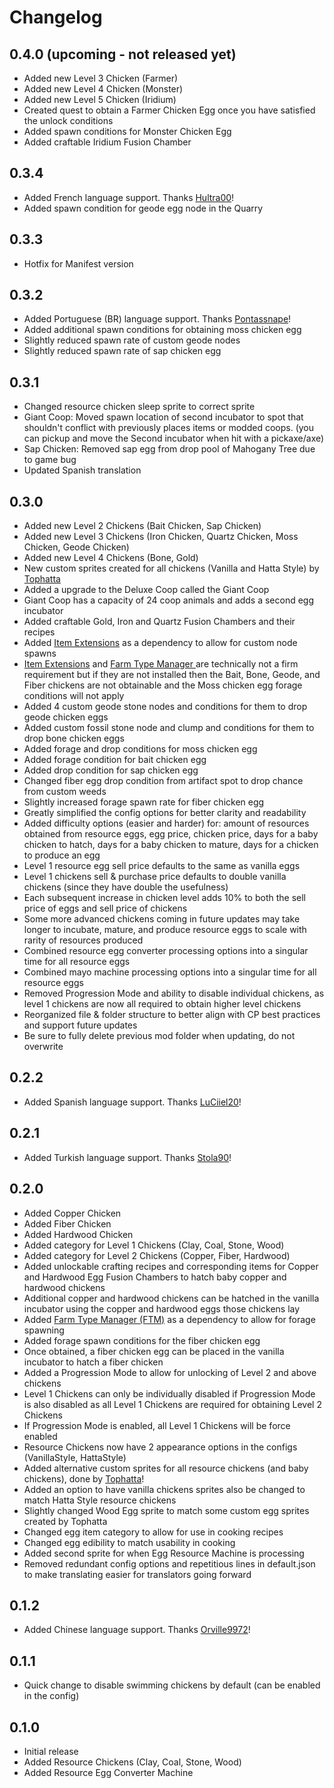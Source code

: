 # Changelog

## 0.4.0 (upcoming - not released yet)

-   Added new Level 3 Chicken (Farmer)
-   Added new Level 4 Chicken (Monster)
-   Added new Level 5 Chicken (Iridium)
-   Created quest to obtain a Farmer Chicken Egg once you have satisfied the unlock conditions
-   Added spawn conditions for Monster Chicken Egg
-   Added craftable Iridium Fusion Chamber

## 0.3.4

-   Added French language support. Thanks [Hultra00](https://next.nexusmods.com/profile/Hultra00/about-me)!
-   Added spawn condition for geode egg node in the Quarry

## 0.3.3

-   Hotfix for Manifest version

## 0.3.2

-   Added Portuguese (BR) language support. Thanks [Pontassnape](https://next.nexusmods.com/profile/pontassnape/about-me)!
-   Added additional spawn conditions for obtaining moss chicken egg
-   Slightly reduced spawn rate of custom geode nodes
-   Slightly reduced spawn rate of sap chicken egg

## 0.3.1

-   Changed resource chicken sleep sprite to correct sprite
-   Giant Coop: Moved spawn location of second incubator to spot that shouldn't conflict with previously places items or modded coops. (you can pickup and move the Second incubator when hit with a pickaxe/axe)
-   Sap Chicken: Removed sap egg from drop pool of Mahogany Tree due to game bug
-   Updated Spanish translation

## 0.3.0

-   Added new Level 2 Chickens (Bait Chicken, Sap Chicken)
-   Added new Level 3 Chickens (Iron Chicken, Quartz Chicken, Moss Chicken, Geode Chicken)
-   Added new Level 4 Chickens (Bone, Gold)
-   New custom sprites created for all chickens (Vanilla and Hatta Style) by [Tophatta](https://www.nexusmods.com/stardewvalley/users/54445652)
-   Added a upgrade to the Deluxe Coop called the Giant Coop
-   Giant Coop has a capacity of 24 coop animals and adds a second egg incubator
-   Added craftable Gold, Iron and Quartz Fusion Chambers and their recipes
-   Added [Item Extensions](https://www.nexusmods.com/stardewvalley/mods/20357) as a dependency to allow for custom node spawns
-   [Item Extensions](https://www.nexusmods.com/stardewvalley/mods/20357) and [Farm Type Manager ](https://www.nexusmods.com/stardewvalley/mods/3231) are technically not a firm requirement but if they are not installed then the Bait, Bone, Geode, and Fiber chickens are not obtainable and the Moss chicken egg forage conditions will not apply
-   Added 4 custom geode stone nodes and conditions for them to drop geode chicken eggs
-   Added custom fossil stone node and clump and conditions for them to drop bone chicken eggs
-   Added forage and drop conditions for moss chicken egg
-   Added forage condition for bait chicken egg
-   Added drop condition for sap chicken egg
-   Changed fiber egg drop condition from artifact spot to drop chance from custom weeds
-   Slightly increased forage spawn rate for fiber chicken egg
-   Greatly simplified the config options for better clarity and readability
-   Added difficulty options (easier and harder) for: amount of resources obtained from resource eggs, egg price, chicken price, days for a baby chicken to hatch, days for a baby chicken to mature, days for a chicken to produce an egg
-   Level 1 resource egg sell price defaults to the same as vanilla eggs
-   Level 1 chickens sell & purchase price defaults to double vanilla chickens (since they have double the usefulness)
-   Each subsequent increase in chicken level adds 10% to both the sell price of eggs and sell price of chickens
-   Some more advanced chickens coming in future updates may take longer to incubate, mature, and produce resource eggs to scale with rarity of resources produced
-   Combined resource egg converter processing options into a singular time for all resource eggs
-   Combined mayo machine processing options into a singular time for all resource eggs
-   Removed Progression Mode and ability to disable individual chickens, as level 1 chickens are now all required to obtain higher level chickens
-   Reorganized file & folder structure to better align with CP best practices and support future updates
-   Be sure to fully delete previous mod folder when updating, do not overwrite

## 0.2.2

-   Added Spanish language support. Thanks [LuCiiel20](https://forums.nexusmods.com/profile/11110368-luciiel20/)!

## 0.2.1

-   Added Turkish language support. Thanks [Stola90](https://forums.nexusmods.com/profile/193926774-stola90/)!

## 0.2.0

-   Added Copper Chicken
-   Added Fiber Chicken
-   Added Hardwood Chicken
-   Added category for Level 1 Chickens (Clay, Coal, Stone, Wood)
-   Added category for Level 2 Chickens (Copper, Fiber, Hardwood)
-   Added unlockable crafting recipes and corresponding items for Copper and Hardwood Egg Fusion Chambers to hatch baby copper and hardwood chickens
-   Additional copper and hardwood chickens can be hatched in the vanilla incubator using the copper and hardwood eggs those chickens lay
-   Added [Farm Type Manager (FTM)](https://www.nexusmods.com/stardewvalley/mods/3231) as a dependency to allow for forage spawning
-   Added forage spawn conditions for the fiber chicken egg
-   Once obtained, a fiber chicken egg can be placed in the vanilla incubator to hatch a fiber chicken
-   Added a Progression Mode to allow for unlocking of Level 2 and above chickens
-   Level 1 Chickens can only be individually disabled if Progression Mode is also disabled as all Level 1 Chickens are required for obtaining Level 2 Chickens
-   If Progression Mode is enabled, all Level 1 Chickens will be force enabled
-   Resource Chickens now have 2 appearance options in the configs (VanillaStyle, HattaStyle)
-   Added alternative custom sprites for all resource chickens (and baby chickens), done by [Tophatta](https://www.nexusmods.com/stardewvalley/users/54445652)!
-   Added an option to have vanilla chickens sprites also be changed to match Hatta Style resource chickens
-   Slightly changed Wood Egg sprite to match some custom egg sprites created by Tophatta
-   Changed egg item category to allow for use in cooking recipes
-   Changed egg edibility to match usability in cooking
-   Added second sprite for when Egg Resource Machine is processing
-   Removed redundant config options and repetitious lines in default.json to make translating easier for translators going forward

## 0.1.2

-   Added Chinese language support. Thanks [Orville9972](https://www.nexusmods.com/users/73926958)!

## 0.1.1

-   Quick change to disable swimming chickens by default (can be enabled in the config)

## 0.1.0

-   Initial release
-   Added Resource Chickens (Clay, Coal, Stone, Wood)
-   Added Resource Egg Converter Machine
